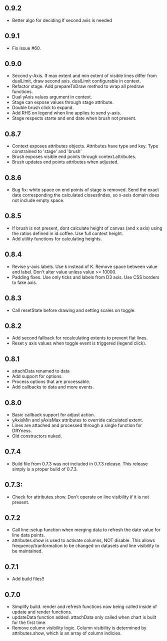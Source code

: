 ## 0.9.2

* Better algo for deciding if second axis is needed

## 0.9.1

* Fix issue #60.

## 0.9.0

* Second y-Axis. If max extent and min extent of visible lines differ from dualLimit, draw second axis. dualLimit configurable in context.
* Refactor stage. Add prepareToDraw method to wrap all predraw functions.
* Dual yAxis values argument in context.
* Stage can expose values through stage attribute.
* Double brush click to expand.
* Add RHS on legend when line applies to send y-axis.
* Stage respects starte and end date when brush not present.

## 0.8.7

* Context exposes attributes objects.  Attributes have type and key.  Type constrained to 'stage' and 'brush'
* Brush exposes visible end points through context.attributes.
* Brush updates end points attributes when adjusted. 

## 0.8.6

* Bug fix: white space on end points of stage is removed. Send the exact date corresponding the calculated closestIndex, so x-axis domain does not include empty space.

## 0.8.5

* If brush is not present, dont calculate height of canvas (and x axis) using the ratios defined in id.coffee. Use full context height.
* Add utility functions for calculating heights.

## 0.8.4

* Revise y-axis labels. Use k instead of K. Remove space between value and label. Don't alter value unless value >= 10000.
* Padding fixes. Use only ticks and labels from D3 axis. Use CSS borders to fake axis.

## 0.8.3

* Call resetState before drawing and setting scales on toggle.

## 0.8.2

* Add second fallback for recalculating extents to prevent flat lines.
* Reset y axis values when toggle event is triggered (legend click).

## 0.8.1

* attachData renamed to data
* Add support for options.
* Process options that are processable.
* Add callbacks to data and more events.

## 0.8.0

* Basic callback support for adjust action.
* yAxisMin and yAxisMax attributes to override calculated extent.
* Lines are attached and processed through a single function for DRYness.
* Old constructors nuked.

## 0.7.4

* Build file from 0.7.3 was not included in 0.7.3 release. This release simply is a proper build of 0.7.3.

## 0.7.3:

* Check for attributes.show. Don't operate on line visibility if it is not present.

## 0.7.2

* Call line::setup function when merging data to refresh the date value for line data points.
* attributes.show is used to activate columns, NOT disable. This allows frequency/tranformation to be changed on datasets and line visibility to be maintained.

## 0.7.1

* Add build files!!

## 0.7.0

* Simplify build. render and refresh functions now being called inside of update and render functions.
* updateData function added. attachData only called when chart is built for the first time.
* Remove column visibility logic. Column visibility is determined by attributes.show, which is an array of column indicies.

